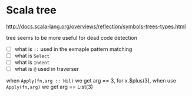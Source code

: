 # Scala tree

http://docs.scala-lang.org/overviews/reflection/symbols-trees-types.html

tree seems to be more useful for dead code detection

- [ ] what is `::` used in the exmaple pattern matching
- [ ] what is `Select`
- [ ] what is `Indent`
- [ ] what is `@` used in traverser

when `Apply(fn,arg :: Nil)` we get arg == 3, for x.$plus(3), when use `Apply(fn,arg)` we get arg == List(3)